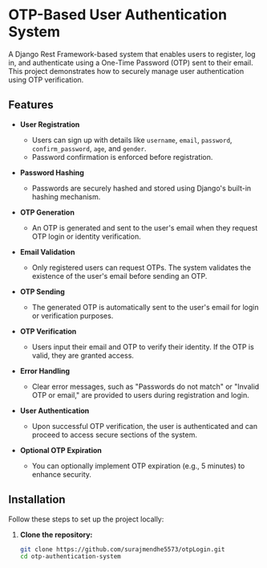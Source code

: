 # OTP-Based User Authentication System

A Django Rest Framework-based system that enables users to register, log in, and authenticate using a One-Time Password (OTP) sent to their email. This project demonstrates how to securely manage user authentication using OTP verification.

## Features

- **User Registration**
  - Users can sign up with details like `username`, `email`, `password`, `confirm_password`, `age`, and `gender`.
  - Password confirmation is enforced before registration.
  
- **Password Hashing**
  - Passwords are securely hashed and stored using Django's built-in hashing mechanism.

- **OTP Generation**
  - An OTP is generated and sent to the user's email when they request OTP login or identity verification.

- **Email Validation**
  - Only registered users can request OTPs. The system validates the existence of the user's email before sending an OTP.

- **OTP Sending**
  - The generated OTP is automatically sent to the user's email for login or verification purposes.

- **OTP Verification**
  - Users input their email and OTP to verify their identity. If the OTP is valid, they are granted access.

- **Error Handling**
  - Clear error messages, such as "Passwords do not match" or "Invalid OTP or email," are provided to users during registration and login.

- **User Authentication**
  - Upon successful OTP verification, the user is authenticated and can proceed to access secure sections of the system.

- **Optional OTP Expiration**
  - You can optionally implement OTP expiration (e.g., 5 minutes) to enhance security.

## Installation

Follow these steps to set up the project locally:

1. **Clone the repository:**
   ```bash
   git clone https://github.com/surajmendhe5573/otpLogin.git
   cd otp-authentication-system
